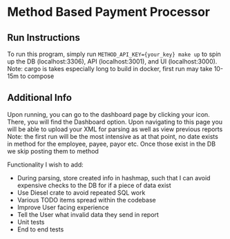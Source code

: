 # Method Based Payment Processor
## Run Instructions
To run this program, simply run `METHOD_API_KEY={your_key} make up` to spin up the DB (localhost:3306), API (localhost:3001), and UI (localhost:3000).
Note: cargo is takes especially long to build in docker, first run may take 10-15m to compose

## Additional Info
Upon running, you can go to the dashboard page by clicking your icon. There, you will find the Dashboard option. Upon navigating to this page you will be able to upload your XML for parsing as well as view previous reports
Note: the first run will be the most intensive as at that point, no date exists in method for the employee, payee, payor etc. Once those exist in the DB we skip posting them to method

Functionality I wish to add:
* During parsing, store created info in hashmap, such that I can avoid expensive checks to the DB for if a piece of data exist
* Use Diesel crate to avoid repeated SQL work
* Various TODO items spread within the codebase
* Improve User facing experience
* Tell the User what invalid data they send in report
* Unit tests
* End to end tests
